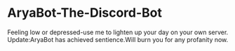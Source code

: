 # AryaBot-The-Discord-Bot
Feeling low or depressed-use me to lighten up your day on your own server.
Update:AryaBot has achieved sentience.Will burn you for any profanity now.
